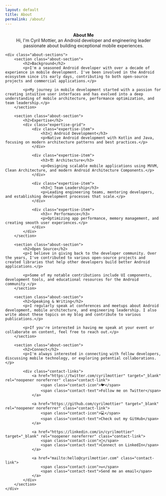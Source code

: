 ```yaml
---
layout: default
title: About
permalink: /about/
---
```


<div class="about-content">
    <header class="about-header">
        <h1>About Me</h1>
        <p class="about-intro">Hi, I'm Cyril Mottier, an Android developer and engineering leader passionate about building exceptional mobile experiences.</p>
    </header>

    <div class="about-sections">
        <section class="about-section">
            <h2>Background</h2>
            <p>I'm a seasoned Android developer with over a decade of experience in mobile development. I've been involved in the Android ecosystem since its early days, contributing to both open-source projects and commercial applications.</p>
            
            <p>My journey in mobile development started with a passion for creating intuitive user interfaces and has evolved into a deep understanding of mobile architecture, performance optimization, and team leadership.</p>
        </section>

        <section class="about-section">
            <h2>Expertise</h2>
            <div class="expertise-grid">
                <div class="expertise-item">
                    <h3>📱 Android Development</h3>
                    <p>Native Android development with Kotlin and Java, focusing on modern architecture patterns and best practices.</p>
                </div>
                
                <div class="expertise-item">
                    <h3>🏗️ Architecture</h3>
                    <p>Designing scalable mobile applications using MVVM, Clean Architecture, and modern Android Architecture Components.</p>
                </div>
                
                <div class="expertise-item">
                    <h3>👥 Team Leadership</h3>
                    <p>Leading engineering teams, mentoring developers, and establishing development processes that scale.</p>
                </div>
                
                <div class="expertise-item">
                    <h3>⚡ Performance</h3>
                    <p>Optimizing app performance, memory management, and creating smooth user experiences.</p>
                </div>
            </div>
        </section>

        <section class="about-section">
            <h2>Open Source</h2>
            <p>I believe in giving back to the developer community. Over the years, I've contributed to various open-source projects and created libraries that help other developers build better Android applications.</p>
            
            <p>Some of my notable contributions include UI components, development tools, and educational resources for the Android community.</p>
        </section>

        <section class="about-section">
            <h2>Speaking & Writing</h2>
            <p>I regularly speak at conferences and meetups about Android development, mobile architecture, and engineering leadership. I also write about these topics on my blog and contribute to various publications.</p>
            
            <p>If you're interested in having me speak at your event or collaborate on content, feel free to reach out.</p>
        </section>

        <section class="about-section">
            <h2>Connect</h2>
            <p>I'm always interested in connecting with fellow developers, discussing mobile technology, or exploring potential collaborations.</p>
            
            <div class="contact-links">
                <a href="https://twitter.com/cyrilmottier" target="_blank" rel="noopener noreferrer" class="contact-link">
                    <span class="contact-icon">🐦</span>
                    <span class="contact-text">Follow me on Twitter</span>
                </a>
                
                <a href="https://github.com/cyrilmottier" target="_blank" rel="noopener noreferrer" class="contact-link">
                    <span class="contact-icon">💻</span>
                    <span class="contact-text">Check out my GitHub</span>
                </a>
                
                <a href="https://linkedin.com/in/cyrilmottier" target="_blank" rel="noopener noreferrer" class="contact-link">
                    <span class="contact-icon">💼</span>
                    <span class="contact-text">Connect on LinkedIn</span>
                </a>
                
                <a href="mailto:hello@cyrilmottier.com" class="contact-link">
                    <span class="contact-icon">✉️</span>
                    <span class="contact-text">Send me an email</span>
                </a>
            </div>
        </section>
    </div>
</div>

<style>
.about-content {
    max-width: var(--max-width-wide);
    margin: 0 auto;
}

.about-header {
    text-align: center;
    margin-bottom: var(--spacing-3xl);
    padding-bottom: var(--spacing-xl);
    border-bottom: 1px solid var(--color-border-light);
}

.about-header h1 {
    font-size: var(--font-size-4xl);
    font-weight: 700;
    margin-bottom: var(--spacing-lg);
    color: var(--color-text);
}

.about-intro {
    font-size: var(--font-size-xl);
    color: var(--color-text-secondary);
    line-height: var(--line-height-relaxed);
    max-width: 36rem;
    margin: 0 auto;
}

.about-sections {
    display: flex;
    flex-direction: column;
    gap: var(--spacing-3xl);
}

.about-section h2 {
    font-size: var(--font-size-2xl);
    font-weight: 600;
    margin-bottom: var(--spacing-lg);
    color: var(--color-text);
}

.about-section p {
    font-size: var(--font-size-base);
    line-height: var(--line-height-relaxed);
    color: var(--color-text-secondary);
    margin-bottom: var(--spacing-md);
}

.expertise-grid {
    display: grid;
    grid-template-columns: repeat(auto-fit, minmax(280px, 1fr));
    gap: var(--spacing-xl);
    margin-top: var(--spacing-lg);
}

.expertise-item {
    padding: var(--spacing-lg);
    background-color: var(--color-bg-secondary);
    border-radius: var(--border-radius-lg);
    border: 1px solid var(--color-border);
    transition: all 0.2s ease;
}

.expertise-item:hover {
    transform: translateY(-2px);
    box-shadow: var(--shadow-md);
}

.expertise-item h3 {
    font-size: var(--font-size-lg);
    font-weight: 600;
    margin-bottom: var(--spacing-sm);
    color: var(--color-text);
    display: flex;
    align-items: center;
    gap: var(--spacing-sm);
}

.expertise-item p {
    font-size: var(--font-size-sm);
    line-height: var(--line-height-relaxed);
    color: var(--color-text-secondary);
    margin-bottom: 0;
}

.contact-links {
    display: grid;
    grid-template-columns: repeat(auto-fit, minmax(250px, 1fr));
    gap: var(--spacing-md);
    margin-top: var(--spacing-lg);
}

.contact-link {
    display: flex;
    align-items: center;
    gap: var(--spacing-sm);
    padding: var(--spacing-md) var(--spacing-lg);
    background-color: var(--color-bg-secondary);
    color: var(--color-text);
    text-decoration: none;
    border-radius: var(--border-radius);
    border: 1px solid var(--color-border);
    transition: all 0.2s ease;
}

.contact-link:hover {
    background-color: var(--color-accent);
    color: white;
    border-color: var(--color-accent);
    transform: translateY(-1px);
}

.contact-icon {
    font-size: var(--font-size-lg);
}

.contact-text {
    font-weight: 500;
}

@media (max-width: 768px) {
    .about-header h1 {
        font-size: var(--font-size-3xl);
    }
    
    .about-intro {
        font-size: var(--font-size-lg);
    }
    
    .expertise-grid {
        grid-template-columns: 1fr;
        gap: var(--spacing-md);
    }
    
    .contact-links {
        grid-template-columns: 1fr;
    }
}
</style> 